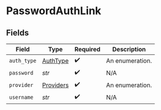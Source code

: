 # PasswordAuthLink


## Fields

| Field                                         | Type                                          | Required                                      | Description                                   |
| --------------------------------------------- | --------------------------------------------- | --------------------------------------------- | --------------------------------------------- |
| `auth_type`                                   | [AuthType](../../models/shared/authtype.md)   | :heavy_check_mark:                            | An enumeration.                               |
| `password`                                    | *str*                                         | :heavy_check_mark:                            | N/A                                           |
| `provider`                                    | [Providers](../../models/shared/providers.md) | :heavy_check_mark:                            | An enumeration.                               |
| `username`                                    | *str*                                         | :heavy_check_mark:                            | N/A                                           |